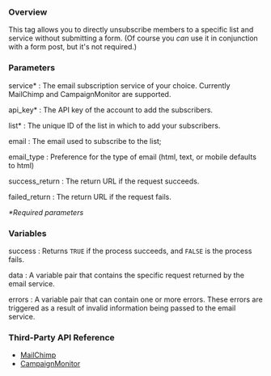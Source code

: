### Overview

This tag allows you to directly unsubscribe members to a specific list and service without submitting a form. (Of course you *can* use it in conjunction with a form post, but it's not required.)


### Parameters

service*
:	The email subscription service of your choice. Currently MailChimp and CampaignMonitor are supported.

api_key*
:	The API key of the account to add the subscribers.

list*
:	The unique ID of the list in which to add your subscribers.

email
:	The email used to subscribe to the list;

email_type
:	Preference for the type of email (html, text, or mobile defaults to html)

success_return
:	The return URL if the request succeeds.

failed_return
:	The return URL if the request fails.

_*Required parameters_


### Variables

success
:	Returns `TRUE` if the process succeeds, and `FALSE` is the process fails.

data
:	A variable pair that contains the specific request returned by the email service.

errors
:	A variable pair that can contain one or more errors. These errors are triggered as a result of invalid information being passed to the email service.


### Third-Party API Reference

- [MailChimp](http://apidocs.mailchimp.com/api/1.3/listunsubscribe.func.php)
- [CampaignMonitor](http://www.campaignmonitor.com/api/subscribers/#unsubscribing_a_subscriber)